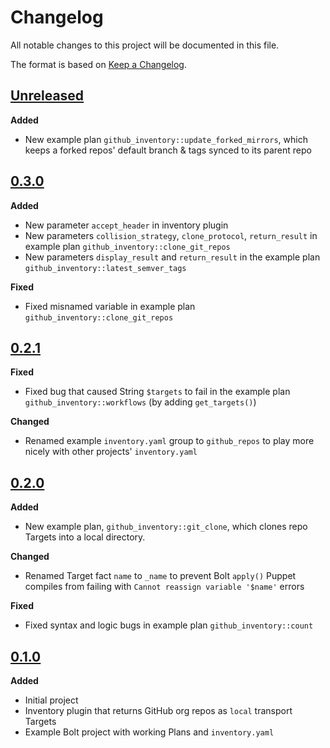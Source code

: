 # Changelog

All notable changes to this project will be documented in this file.

The format is based on [Keep a Changelog](https://keepachangelog.com/en/1.0.0/).

## [Unreleased]

**Added**

* New example plan `github_inventory::update_forked_mirrors`, which keeps a
  forked repos' default branch & tags synced to its parent repo

## [0.3.0]

**Added**

* New parameter `accept_header` in inventory plugin
* New parameters `collision_strategy`, `clone_protocol`, `return_result` in
  example plan `github_inventory::clone_git_repos`
* New parameters `display_result` and `return_result` in the example plan
  `github_inventory::latest_semver_tags`

**Fixed**

* Fixed misnamed variable in example plan `github_inventory::clone_git_repos`

## [0.2.1]

**Fixed**

* Fixed bug that caused String `$targets` to fail in the example plan
  `github_inventory::workflows` (by adding `get_targets()`)

**Changed**

* Renamed example `inventory.yaml` group to `github_repos` to play more nicely
  with other projects' `inventory.yaml`

## [0.2.0]

**Added**

* New example plan, `github_inventory::git_clone`, which clones repo Targets
  into a local directory.

**Changed**

* Renamed Target fact `name` to `_name` to prevent Bolt `apply()` Puppet
  compiles from failing with `Cannot reassign variable '$name'` errors

**Fixed**

* Fixed syntax and logic bugs in example plan `github_inventory::count`

## [0.1.0]

**Added**

* Initial project
* Inventory plugin that returns GitHub org repos as `local` transport Targets
* Example Bolt project with working Plans and `inventory.yaml`

[0.1.0]: https://github.com/bolterrific/puppet-github_inventory/releases/tag/0.1.0
[0.2.0]: https://github.com/bolterrific/puppet-github_inventory/compare/0.1.0...0.2.0
[0.2.1]: https://github.com/bolterrific/puppet-github_inventory/compare/0.2.0...0.2.1
[0.3.0]: https://github.com/bolterrific/puppet-github_inventory/compare/0.2.1...0.3.0
[Unreleased]: https://github.com/bolterrific/puppet-github_inventory/compare/0.3.0...HEAD
